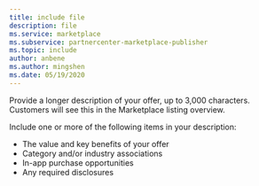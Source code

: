 ```yaml
---
title: include file
description: file
ms.service: marketplace 
ms.subservice: partnercenter-marketplace-publisher
ms.topic: include
author: anbene
ms.author: mingshen
ms.date: 05/19/2020
---
```


Provide a longer description of your offer, up to 3,000 characters. Customers will see this in the Marketplace listing overview.

Include one or more of the following items in your description:

- The value and key benefits of your offer
- Category and/or industry associations
- In-app purchase opportunities
- Any required disclosures
